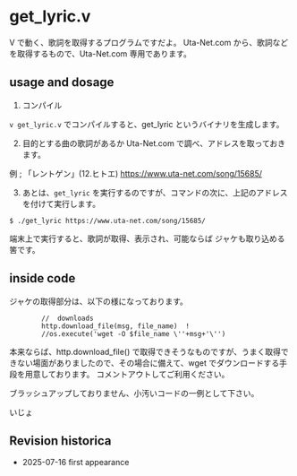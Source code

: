 # get_lyric.v

V で動く、歌詞を取得するプログラムですだよ。
Uta-Net.com から、歌詞などを取得するもので、Uta-Net.com 専用であります。

## usage and dosage

1. コンパイル

`v get_lyric.v` でコンパイルすると、get_lyric というバイナリを生成します。

2. 目的とする曲の歌詞があるか Uta-Net.com で調べ、アドレスを取っておきます。

例 ; 「レントゲン」(12.ヒトエ)
https://www.uta-net.com/song/15685/

3. あとは、`get_lyric` を実行するのですが、コマンドの次に、上記のアドレスを付けて実行します。

```
$ ./get_lyric https://www.uta-net.com/song/15685/
```

端末上で実行すると、歌詞が取得、表示され、可能ならば ジャケも取り込める筈です。


## inside code

ジャケの取得部分は、以下の様になっております。

```
        //  downloads
        http.download_file(msg, file_name)  ! 
        //os.execute('wget -O $file_name \''+msg+'\'')
```

本来ならば、http.download_file() で取得できそうなものですが、うまく取得できない場面がありましたので、その場合に備えて、wget でダウンロードする手段を用意しております。
コメントアウトしてご利用ください。

ブラッシュアップしておりません、小汚いコードの一例として下さい。

いじょ


## Revision historica

- 2025-07-16
  first appearance

